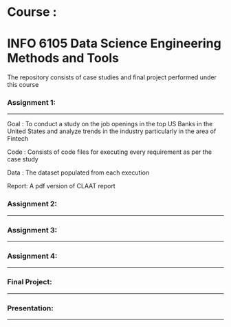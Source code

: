 # Course : 
# INFO 6105 Data Science Engineering Methods and Tools

The repository consists of case studies and final project performed under this course

### Assignment 1:
******************
Goal : To conduct a study on the job openings in the top US Banks in the United States and analyze trends in the industry particularly in the area of Fintech

Code : Consists of code files for executing every requirement as per the case study

Data : The dataset populated from each execution

Report: A pdf version of CLAAT report


### Assignment 2:
**********************

### Assignment 3:
********************

### Assignment 4:
********************

### Final Project:
********************

### Presentation:
********************
